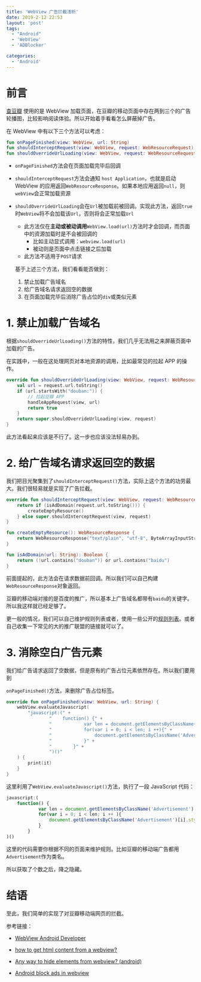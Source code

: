 ```yaml
---
title: 'WebView 广告拦截浅析'
date: 2019-2-12 22:53
layout: 'post'
tags:
  - "Android"
  - 'WebView'
  - 'ADBlocker'

categories:
  - 'Android'
---
```


# 前言

[查豆瓣](https://github.com/rosuH/SearchInDouban) 使用的是 WebView 加载页面，在豆瓣的移动页面中存在两到三个的广告轮播图，比较影响阅读体验。所以开始着手看看怎么屏蔽掉广告。

在 WebView 中有以下三个方法可以考虑：

```kotlin
fun onPageFinished(view: WebView, url: String)
fun shouldInterceptRequest(view: WebView, request: WebResourceRequest): WebResourceResponse? 
fun shouldOverrideUrlLoading(view: WebView, request: WebResourceRequest): Boolean 
```

- `onPageFinished`方法会在页面加载完毕后回调

- `shouldInterceptRequest`方法会通知 `host Application`，也就是启动 WebView 的应用返回`WebResourceResponse`。如果本地应用返回`null`，则`webView`会正常加载资源

- `shouldOverrideUrlLoading`会在`Url`被加载前被回调。实现此方法，返回`true`时`WebView`将不会加载该`Url`，否则将会正常加载`Url`

  - 此方法仅在**主动或被动调用**`WebView.load(url)`方法时才会回调，而页面中的资源加载时是不会被回调的
    - 比如主动显式调用：`webview.load(url)`
    - 被动则是页面中点击链接之后加载
  - 此方法不适用于`POST`请求

  基于上述三个方法，我们看看能否做到：

  1. 禁止加载广告域名
  2. 给广告域名请求返回空的数据
  3. 在页面加载完毕后消除广告占位的`div`或类似元素

# 1. 禁止加载广告域名

根据`shouldOverrideUrlLoading()`方法的特性，我们几乎无法用之来屏蔽页面中加载的广告。

  在实践中，一般在这处理网页对本地资源的调用，比如最常见的拉起 APP 的操作。

  ```kotlin
  override fun shouldOverrideUrlLoading(view: WebView, request: WebResourceRequest): Boolean {
      val url = request.url.toString()
      if (url.startsWith("douban:")) {
          // 拉起豆瓣 APP
          handleAppRequest(view, url)
          return true
      }
      return super.shouldOverrideUrlLoading(view, request)
  }
  ```

此方法看起来应该是不行了。这一步也应该没法轻易办到。

# 2. 给广告域名请求返回空的数据

我们把目光聚集到了`shouldInterceptRequest()`方法，实际上这个方法的功劳最大。我们很轻易就是实现了广告拦截。

```kotlin
override fun shouldInterceptRequest(view: WebView, request: WebResourceRequest): WebResourceResponse? {
    return if (isAdDomain(request.url.toString())) {
        createEmptyResource()
    } else super.shouldInterceptRequest(view, request)
}

fun createEmptyResource(): WebResourceResponse {
    return WebResourceResponse("text/plain", "utf-8", ByteArrayInputStream("".toByteArray()))
}

fun isAdDomain(url: String): Boolean {
    return (!url.contains("douban")) or url.contains("baidu")
}
```

前面提起的，此方法会在请求数据前回调。所以我们可以自己构建`WebResourceResponse`对象返回。

豆瓣的移动端对接的是百度的推广，所以基本上广告域名都带有`baidu`的关键字。所以我这样就已经足够了。

更一般的情况，我们可以自己维护规则列表或者，使用一些公开的[规则列表](https://easylist.to/easylist/easylist.txt)。或者自己收集一下常见的大的推广联盟的链接就可以了。

# 3. 消除空白广告元素

我们给广告请求返回了空数据，但是原有的广告占位元素依然存在。所以我们要用到

`onPageFinished()`方法，来删除广告占位标签。

```kotlin
override fun onPageFinished(view: WebView, url: String) {
    webView.evaluateJavascript(
        "javascript:(" +
                "    function() {" +
                "            var len = document.getElementsByClassName('Advertisement').length; " +
                "            for(var i = 0; i < len; i ++){" +
                "                document.getElementsByClassName('Advertisement')[i].style.display = 'none'" +
                "            }" +
                "        }" +
                ")()"
    ) {
        print(it)
    }
}
```

这里利用了`WebView.evaluateJavascript()`方法，执行了一段 JavaScript 代码：

```javascript
javascript:(
    function() {
            var len = document.getElementsByClassName('Advertisement').length;
            for(var i = 0; i < len; i ++ ){
                document.getElementsByClassName('Advertisement')[i].style.display = 'none'
            }
        }
)()
```

这里的代码需要你根据不同的页面来维护规则。比如豆瓣的移动端广告都用`Advertisement`作为类名。

所以获取了个数之后，降之隐藏。

# 结语

至此，我们简单的实现了对豆瓣移动端网页的拦截。

参考链接：

- [WebView Android Developer](https://developer.android.com/reference/android/webkit/WebView)

- [how to get html content from a webview?](https://stackoverflow.com/questions/8200945/how-to-get-html-content-from-a-webview)

- [Any way to hide elements from webview? (android)](https://stackoverflow.com/questions/3029926/any-way-to-hide-elements-from-webview-android)
- [Android block ads in webview](https://stackoverflow.com/questions/24547446/android-block-ads-in-webview)